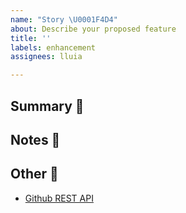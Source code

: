 ```yaml
---
name: "Story \U0001F4D4"
about: Describe your proposed feature
title: ''
labels: enhancement
assignees: lluia

---
```


## Summary 💭

<!-- your summary here -->

## Notes 📓

<!-- your notes here -->

## Other 🔗

- [Github REST API](https://docs.github.com/en/rest)
